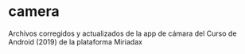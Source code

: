 # camera
Archivos corregidos y actualizados de la app de cámara del Curso de Android (2019) de la plataforma Miriadax 
